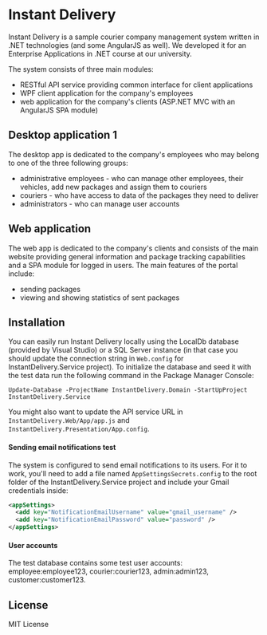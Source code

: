 # Instant Delivery
Instant Delivery is a sample courier company management system written in .NET technologies (and some AngularJS as well). We developed it for an Enterprise Applications in .NET course at our university.

The system consists of three main modules:
* RESTful API service providing common interface for client applications
* WPF client application for the company's employees
* web application for the company's clients (ASP.NET MVC with an AngularJS SPA module)

## Desktop application 1
The desktop app is dedicated to the company's employees who may belong to one of the three following groups:
* administrative employees - who can manage other employees, their vehicles, add new packages and assign them to couriers
* couriers - who have access to data of the packages they need to deliver
* administrators - who can manage user accounts

## Web application
The web app is dedicated to the company's clients and consists of the main website providing general information and package tracking capabilities and a SPA module for logged in users. The main features of the portal include:
* sending packages
* viewing and showing statistics of sent packages

## Installation
You can easily run Instant Delivery locally using the LocalDb database (provided by Visual Studio) or a SQL Server instance (in that case you should update the connection string in `Web.config` for InstantDelivery.Service project). To initialize the database and seed it with the test data run the following command in the Package Manager Console:
```
Update-Database -ProjectName InstantDelivery.Domain -StartUpProject InstantDelivery.Service
```
You might also want to update the API service URL in `InstantDelivery.Web/App/app.js` and `InstantDelivery.Presentation/App.config`.

#### Sending email notifications test
The system is configured to send email notifications to its users. For it to work, you'll need to add a file named `AppSettingsSecrets.config` to the root folder of the InstantDelivery.Service project and include your Gmail credentials inside:
```xml
<appSettings>
  <add key="NotificationEmailUsername" value="gmail_username" />
  <add key="NotificationEmailPassword" value="password" />
</appSettings>
```
#### User accounts
The test database contains some test user accounts: employee:employee123, courier:courier123, admin:admin123, customer:customer123.

## License
MIT License
